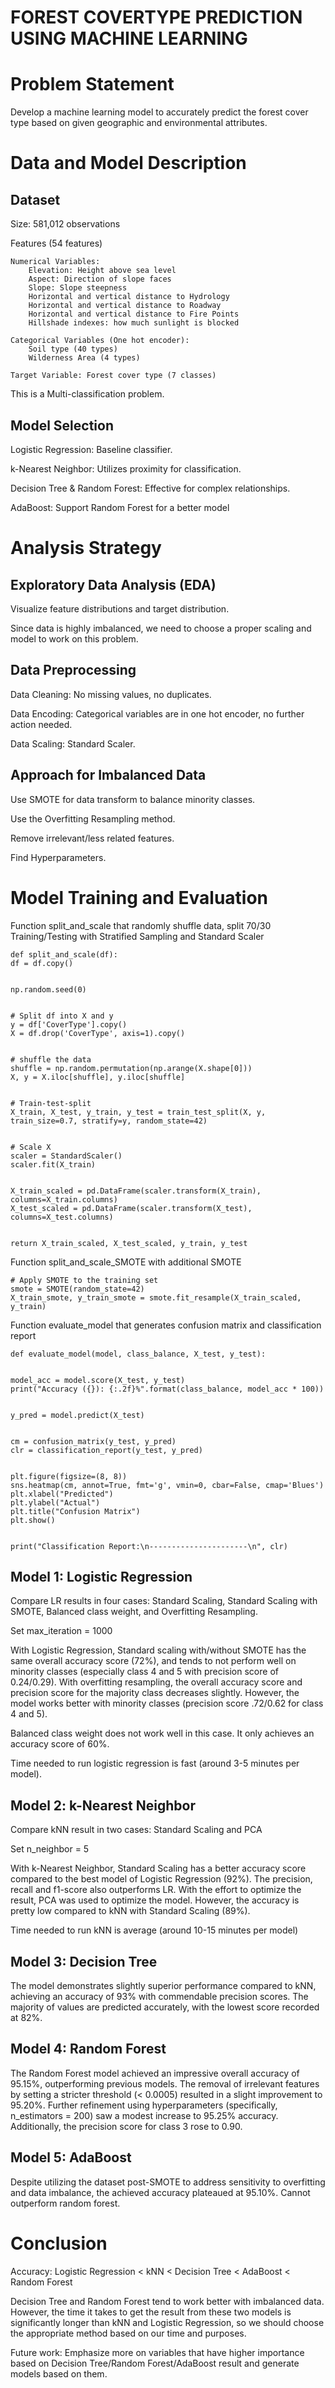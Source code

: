 # FOREST COVERTYPE PREDICTION USING MACHINE LEARNING 




# Problem Statement
Develop a machine learning model to accurately predict the forest cover type based on given geographic and environmental attributes.




# Data and Model Description


## Dataset
Size: 581,012 observations


Features (54 features)


    Numerical Variables: 
        Elevation: Height above sea level 
        Aspect: Direction of slope faces
        Slope: Slope steepness
        Horizontal and vertical distance to Hydrology
        Horizontal and vertical distance to Roadway
        Horizontal and vertical distance to Fire Points
        Hillshade indexes: how much sunlight is blocked
    
    Categorical Variables (One hot encoder):
        Soil type (40 types)
        Wilderness Area (4 types)
    
    Target Variable: Forest cover type (7 classes)


This is a Multi-classification problem.


## Model Selection


Logistic Regression: Baseline classifier.


k-Nearest Neighbor: Utilizes proximity for classification.


Decision Tree & Random Forest: Effective for complex relationships.

AdaBoost: Support Random Forest for a better model


# Analysis Strategy
## Exploratory Data Analysis (EDA)


Visualize feature distributions and target distribution.


Since data is highly imbalanced, we need to choose a proper scaling and model to work on this problem. 


## Data Preprocessing
    
Data Cleaning: No missing values, no duplicates.


Data Encoding: Categorical variables are in one hot encoder, no further action needed. 


Data Scaling: Standard Scaler.


## Approach for Imbalanced Data


Use SMOTE for data transform to balance minority classes.


Use the Overfitting Resampling method.


Remove irrelevant/less related features.


Find Hyperparameters.


# Model Training and Evaluation
Function split_and_scale that randomly shuffle data, split 70/30 Training/Testing with Stratified Sampling and Standard Scaler
    
    def split_and_scale(df):
    df = df.copy()


    np.random.seed(0)


    # Split df into X and y
    y = df['CoverType'].copy()
    X = df.drop('CoverType', axis=1).copy()


    # shuffle the data
    shuffle = np.random.permutation(np.arange(X.shape[0]))
    X, y = X.iloc[shuffle], y.iloc[shuffle]


    # Train-test-split
    X_train, X_test, y_train, y_test = train_test_split(X, y, train_size=0.7, stratify=y, random_state=42)


    # Scale X
    scaler = StandardScaler()
    scaler.fit(X_train)


    X_train_scaled = pd.DataFrame(scaler.transform(X_train), columns=X_train.columns)
    X_test_scaled = pd.DataFrame(scaler.transform(X_test), columns=X_test.columns)


    return X_train_scaled, X_test_scaled, y_train, y_test


Function split_and_scale_SMOTE with additional SMOTE


    # Apply SMOTE to the training set
    smote = SMOTE(random_state=42)
    X_train_smote, y_train_smote = smote.fit_resample(X_train_scaled, y_train)


Function evaluate_model that generates confusion matrix and classification report
   
    def evaluate_model(model, class_balance, X_test, y_test):


    model_acc = model.score(X_test, y_test)
    print("Accuracy ({}): {:.2f}%".format(class_balance, model_acc * 100))


    y_pred = model.predict(X_test)


    cm = confusion_matrix(y_test, y_pred)
    clr = classification_report(y_test, y_pred)


    plt.figure(figsize=(8, 8))
    sns.heatmap(cm, annot=True, fmt='g', vmin=0, cbar=False, cmap='Blues')
    plt.xlabel("Predicted")
    plt.ylabel("Actual")
    plt.title("Confusion Matrix")
    plt.show()


    print("Classification Report:\n----------------------\n", clr)


## Model 1: Logistic Regression
Compare LR results in four cases: Standard Scaling, Standard Scaling with SMOTE, Balanced class weight, and Overfitting Resampling.


Set max_iteration = 1000


With Logistic Regression, Standard scaling with/without SMOTE has the same overall accuracy score (72%), and tends to not perform well on minority classes (especially class 4 and 5 with precision score of 0.24/0.29). With overfitting resampling, the overall accuracy score and precision score for the majority class decreases slightly. However, the model works better with minority classes (precision score .72/0.62 for class 4 and 5). 


Balanced class weight does not work well in this case. It only achieves an accuracy score of 60%. 


Time needed to run logistic regression is fast (around 3-5 minutes per model). 


## Model 2: k-Nearest Neighbor
Compare kNN result in two cases: Standard Scaling and PCA


Set n_neighbor = 5


With k-Nearest Neighbor, Standard Scaling has a better accuracy score compared to the best model of Logistic Regression (92%). The precision, recall and f1-score also outperforms LR. With the effort to optimize the result, PCA was used to optimize the model. However, the accuracy is pretty low compared to kNN with Standard Scaling (89%). 


Time needed to run kNN is average (around 10-15 minutes per model)


## Model 3: Decision Tree


The model demonstrates slightly superior performance compared to kNN, achieving an accuracy of 93% with commendable precision scores. The majority of values are predicted accurately, with the lowest score recorded at 82%.


## Model 4: Random Forest


The Random Forest model achieved an impressive overall accuracy of 95.15%, outperforming previous models. The removal of irrelevant features by setting a stricter threshold (< 0.0005) resulted in a slight improvement to 95.20%. Further refinement using hyperparameters (specifically, n_estimators = 200) saw a modest increase to 95.25% accuracy. Additionally, the precision score for class 3 rose to 0.90.


## Model 5: AdaBoost


Despite utilizing the dataset post-SMOTE to address sensitivity to overfitting and data imbalance, the achieved accuracy plateaued at 95.10%. Cannot outperform random forest.




# Conclusion 
Accuracy: Logistic Regression < kNN < Decision Tree < AdaBoost < Random Forest


Decision Tree and Random Forest tend to work better with imbalanced data. However, the time it takes to get the result from these two models is significantly longer than kNN and Logistic Regression, so we should choose the appropriate method based on our time and purposes.


Future work: Emphasize more on variables that have higher importance based on Decision Tree/Random Forest/AdaBoost result and generate models based on them. 



